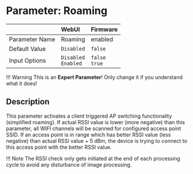 # Parameter: Roaming

|                   | WebUI               | Firmware
|:---               |:---                 |:----
| Parameter Name    | Roaming             | enabled
| Default Value     | `Disabled`          | `false`
| Input Options     | `Disabled`<br>`Enabled` | `false`<br>`true` 


!!! Warning
    This is an **Expert Parameter**! Only change it if you understand what it does!


## Description

This parameter activates a client triggered AP switching functionality (simplified roaming). 
If actual RSSI value is lower (more negative) than this parameter, all WIFI channels will be
scanned for configured access point SSID. If an access point is in range which has better 
RSSI value (less negative) than actual RSSI value + 5 dBm, the device is trying to connect 
to this access point with the better RSSI value.


!!! Note
    The RSSI check only gets initiated at the end of each processing cycle to avoid any 
    disturbance of image processing.
